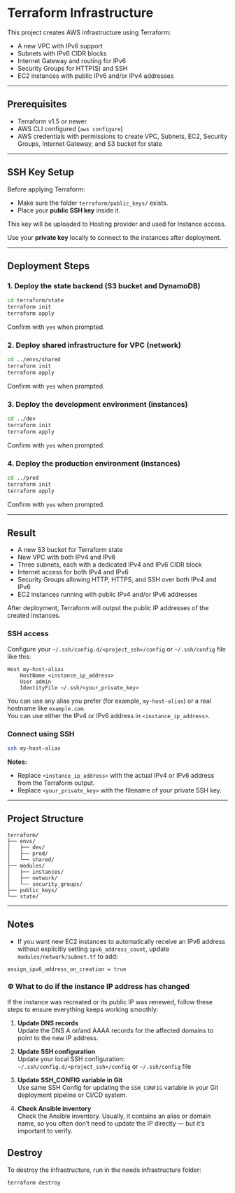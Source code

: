 # Terraform Infrastructure

This project creates AWS infrastructure using Terraform:
- A new VPC with IPv6 support
- Subnets with IPv6 CIDR blocks
- Internet Gateway and routing for IPv6
- Security Groups for HTTP(S) and SSH
- EC2 instances with public IPv6 and/or IPv4 addresses

---

## Prerequisites

- Terraform v1.5 or newer
- AWS CLI configured (`aws configure`)
- AWS credentials with permissions to create VPC, Subnets, EC2, Security Groups, Internet Gateway, and S3 bucket for state

---

## SSH Key Setup

Before applying Terraform:

- Make sure the folder `terraform/public_keys/` exists.
- Place your **public SSH key** inside it.

This key will be uploaded to Hosting provider and used for Instance access.

Use your **private key** locally to connect to the instances after deployment.

---

## Deployment Steps

### 1. Deploy the state backend (S3 bucket and DynamoDB)

```bash
cd terraform/state
terraform init
terraform apply
```

Confirm with `yes` when prompted.

### 2. Deploy shared infrastructure for VPC (network)

```bash
cd ../envs/shared
terraform init
terraform apply
```

Confirm with `yes` when prompted.

### 3. Deploy the development environment (instances)

```bash
cd ../dev
terraform init
terraform apply
```

Confirm with `yes` when prompted.

### 4. Deploy the production environment (instances)

```bash
cd ../prod
terraform init
terraform apply
```

Confirm with `yes` when prompted.

---

## Result

- A new S3 bucket for Terraform state
- New VPC with both IPv4 and IPv6
- Three subnets, each with a dedicated IPv4 and IPv6 CIDR block
- Internet access for both IPv4 and IPv6
- Security Groups allowing HTTP, HTTPS, and SSH over both IPv4 and IPv6
- EC2 instances running with public IPv4 and/or IPv6 addresses

After deployment, Terraform will output the public IP addresses of the created instances.

### SSH access

Configure your `~/.ssh/config.d/<project_ssh>/config` or `~/.ssh/config` file like this:

```
Host my-host-alias
    HostName <instance_ip_address>
    User admin
    IdentityFile ~/.ssh/<your_private_key>
```
You can use any alias you prefer (for example, `my-host-alias`) or a real hostname like `example.com`.  
You can use either the IPv4 or IPv6 address in `<instance_ip_address>`.

### Connect using SSH

```bash
ssh my-host-alias
```

**Notes:**
- Replace `<instance_ip_address>` with the actual IPv4 or IPv6 address from the Terraform output.
- Replace `<your_private_key>` with the filename of your private SSH key.

---

## Project Structure

```plaintext
terraform/
├── envs/
│   ├── dev/
│   ├── prod/
│   └── shared/
├── modules/
│   ├── instances/
│   ├── network/
│   └── security_groups/
├── public_keys/
└── state/
```

---

## Notes

- If you want new EC2 instances to automatically receive an IPv6 address without explicitly setting `ipv6_address_count`, update `modules/network/subnet.tf` to add:

```hcl
assign_ipv6_address_on_creation = true
```

### ⚙️ What to do if the instance IP address has changed

If the instance was recreated or its public IP was renewed, follow these steps to ensure everything keeps working smoothly:

1. **Update DNS records**  
   Update the DNS A or/and AAAA records for the affected domains to point to the new IP address.


2. **Update SSH configuration**  
   Update your local SSH configuration: `~/.ssh/config.d/<project_ssh>/config` or `~/.ssh/config` file


3. **Update SSH_CONFIG variable in Git**  
   Use same SSH Config for updating the `SSH_CONFIG` variable in your Git deployment pipeline or CI/CD system.


4. **Check Ansible inventory**  
   Check the Ansible inventory. Usually, it contains an alias or domain name, so you often don’t need to update the IP directly — but it’s important to verify.

## Destroy

To destroy the infrastructure, run in the needs infrastructure folder:

```bash
terraform destroy
```
